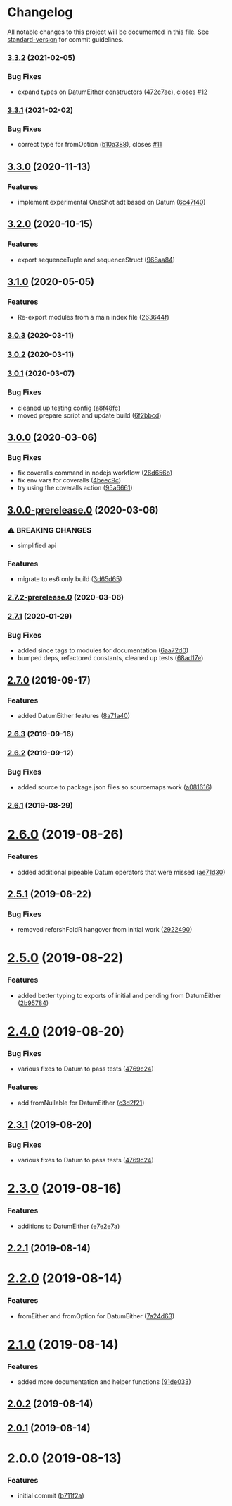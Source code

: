 # Changelog

All notable changes to this project will be documented in this file. See [standard-version](https://github.com/conventional-changelog/standard-version) for commit guidelines.

### [3.3.2](https://github.com/nullpub/datum/compare/v3.3.1...v3.3.2) (2021-02-05)


### Bug Fixes

* expand types on DatumEither constructors ([472c7ae](https://github.com/nullpub/datum/commit/472c7aebf53379f648040df0f95ec7d42d276b88)), closes [#12](https://github.com/nullpub/datum/issues/12)

### [3.3.1](https://github.com/nullpub/datum/compare/v3.3.0...v3.3.1) (2021-02-02)


### Bug Fixes

* correct type for fromOption ([b10a388](https://github.com/nullpub/datum/commit/b10a3881d4c61002fadf5c0a40bb87e96eb20f4b)), closes [#11](https://github.com/nullpub/datum/issues/11)

## [3.3.0](https://github.com/nullpub/datum/compare/v3.2.0...v3.3.0) (2020-11-13)


### Features

* implement experimental OneShot adt based on Datum ([6c47f40](https://github.com/nullpub/datum/commit/6c47f400e0153698aeccaf7a4ceca5caee7f2a86))

## [3.2.0](https://github.com/nullpub/datum/compare/v3.1.0...v3.2.0) (2020-10-15)


### Features

* export sequenceTuple and sequenceStruct ([968aa84](https://github.com/nullpub/datum/commit/968aa84e7d2aebfe526db2f23e96b03fc96628c3))

## [3.1.0](https://github.com/nullpub/datum/compare/v3.0.1...v3.1.0) (2020-05-05)


### Features

* Re-export modules from a main index file ([263644f](https://github.com/nullpub/datum/commit/263644f1f9284e5f9712409a38afe66c0f419e73))

### [3.0.3](https://github.com/nullpub/datum/compare/v3.0.1...v3.0.3) (2020-03-11)

### [3.0.2](https://github.com/nullpub/datum/compare/v3.0.1...v3.0.2) (2020-03-11)

### [3.0.1](https://github.com/nullpub/datum/compare/v3.0.0...v3.0.1) (2020-03-07)


### Bug Fixes

* cleaned up testing config ([a8f48fc](https://github.com/nullpub/datum/commit/a8f48fcf347202d09d8ec402e57aaf07af25d183))
* moved prepare script and update build ([6f2bbcd](https://github.com/nullpub/datum/commit/6f2bbcd2e8ba05c871391da90fe7acc07af0f9bf))

## [3.0.0](https://github.com/nullpub/datum/compare/v3.0.0-prerelease.0...v3.0.0) (2020-03-06)


### Bug Fixes

* fix coveralls command in nodejs workflow ([26d656b](https://github.com/nullpub/datum/commit/26d656b92fe13674405a0f8d52de0ac59c82b817))
* fix env vars for coveralls ([4beec9c](https://github.com/nullpub/datum/commit/4beec9c4acdf8b91b8465e5ce27c274ce8e4315f))
* try using the coveralls action ([95a6661](https://github.com/nullpub/datum/commit/95a6661971c6f114f8c5257cde19921731eabff2))

## [3.0.0-prerelease.0](https://github.com/nullpub/datum/compare/v2.7.2-prerelease.0...v3.0.0-prerelease.0) (2020-03-06)


### ⚠ BREAKING CHANGES

* simplified api

### Features

* migrate to es6 only build ([3d65d65](https://github.com/nullpub/datum/commit/3d65d650c81ce718bc7c6ce5669cd99df0adf942))

### [2.7.2-prerelease.0](https://github.com/nullpub/datum/compare/v2.7.1...v2.7.2-prerelease.0) (2020-03-06)

### [2.7.1](https://github.com/nullpub/datum/compare/v2.7.0...v2.7.1) (2020-01-29)


### Bug Fixes

* added since tags to modules for documentation ([6aa72d0](https://github.com/nullpub/datum/commit/6aa72d0c0dbfb647cd485d3051ba278156c098d2))
* bumped deps, refactored constants, cleaned up tests ([68ad17e](https://github.com/nullpub/datum/commit/68ad17ea2d40e87d4ed4e4fb94cee93a587329aa))

## [2.7.0](https://github.com/nullpub/datum/compare/v2.6.3...v2.7.0) (2019-09-17)


### Features

* added DatumEither features ([8a71a40](https://github.com/nullpub/datum/commit/8a71a40))

### [2.6.3](https://github.com/nullpub/datum/compare/v2.6.2...v2.6.3) (2019-09-16)

### [2.6.2](https://github.com/nullpub/datum/compare/v2.6.1...v2.6.2) (2019-09-12)


### Bug Fixes

* added source to package.json files so sourcemaps work ([a081616](https://github.com/nullpub/datum/commit/a081616))

### [2.6.1](https://github.com/nullpub/datum/compare/v2.6.0...v2.6.1) (2019-08-29)

# [2.6.0](https://github.com/nullpub/datum/compare/v2.5.1...v2.6.0) (2019-08-26)


### Features

* added additional pipeable Datum operators that were missed ([ae71d30](https://github.com/nullpub/datum/commit/ae71d30))



## [2.5.1](https://github.com/nullpub/datum/compare/v2.5.0...v2.5.1) (2019-08-22)


### Bug Fixes

* removed refershFoldR hangover from initial work ([2922490](https://github.com/nullpub/datum/commit/2922490))



# [2.5.0](https://github.com/nullpub/datum/compare/v2.4.0...v2.5.0) (2019-08-22)


### Features

* added better typing to exports of initial and pending from DatumEither ([2b95784](https://github.com/nullpub/datum/commit/2b95784))



# [2.4.0](https://github.com/nullpub/datum/compare/v2.3.0...v2.4.0) (2019-08-20)


### Bug Fixes

* various fixes to Datum to pass tests ([4769c24](https://github.com/nullpub/datum/commit/4769c24))


### Features

* add fromNullable for DatumEither ([c3d2f21](https://github.com/nullpub/datum/commit/c3d2f21))



## [2.3.1](https://github.com/nullpub/datum/compare/v2.3.0...v2.3.1) (2019-08-20)


### Bug Fixes

* various fixes to Datum to pass tests ([4769c24](https://github.com/nullpub/datum/commit/4769c24))



# [2.3.0](https://github.com/nullpub/datum/compare/v2.2.1...v2.3.0) (2019-08-16)


### Features

* additions to DatumEither ([e7e2e7a](https://github.com/nullpub/datum/commit/e7e2e7a))



## [2.2.1](https://github.com/nullpub/datum/compare/v2.2.0...v2.2.1) (2019-08-14)



# [2.2.0](https://github.com/nullpub/datum/compare/v2.1.0...v2.2.0) (2019-08-14)


### Features

* fromEither and fromOption for DatumEither ([7a24d63](https://github.com/nullpub/datum/commit/7a24d63))



# [2.1.0](https://github.com/nullpub/datum/compare/v2.0.2...v2.1.0) (2019-08-14)


### Features

* added more documentation and helper functions ([91de033](https://github.com/nullpub/datum/commit/91de033))



## [2.0.2](https://github.com/nullpub/datum/compare/v2.0.1...v2.0.2) (2019-08-14)



## [2.0.1](https://github.com/nullpub/datum/compare/v2.0.0...v2.0.1) (2019-08-14)



# 2.0.0 (2019-08-13)


### Features

* initial commit ([b711f2a](https://github.com/nullpub/datum/commit/b711f2a))
